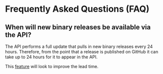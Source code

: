 # Frequently Asked Questions (FAQ)

## When will new binary releases be available via the API?

The API performs a full update that pulls in new binary releases every 24 hours. Therefore, from the point that a release is published on GitHub it can take up to 24 hours for it to appear in the API.

This [feature](https://github.com/AdoptOpenJDK/openjdk-api-v3/issues/304) will look to improve the lead time.

